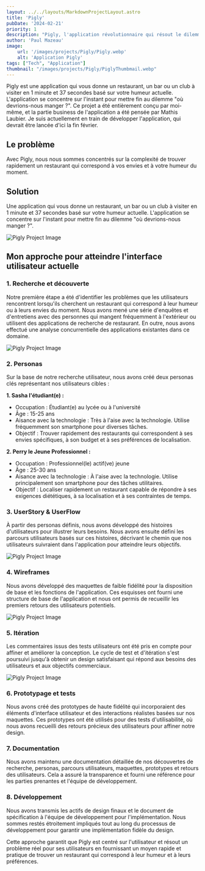 ```yaml
---
layout: ../../layouts/MarkdownProjectLayout.astro
title: 'Pigly'
pubDate: '2024-02-21'
priority: 1
description: "Pigly, l'application révolutionnaire qui résout le dilemme où allons-nous manger ? en 1 minute et 37 secondes, en fonction de votre humeur actuelle. Conçue pour les décisions spontanées, Pigly est votre guide ultime vers la découverte culinaire."
author: 'Paul Mazeau'
image:
    url: '/images/projects/Pigly/Pigly.webp'
    alt: 'Application Pigly'
tags: ["Tech", "Application"]
thumbnail: "/images/projects/Pigly/PiglyThumbmail.webp"
---
```

Pigly est une application qui vous donne un restaurant, un bar ou un club à visiter en 1 minute et 37 secondes basé sur votre humeur actuelle. L'application se concentre sur l'instant pour mettre fin au dilemme "où devrions-nous manger ?". Ce projet a été entièrement conçu par moi-même, et la partie business de l'application a été pensée par Mathis Laubier. Je suis actuellement en train de développer l'application, qui devrait être lancée d'ici la fin février.

## Le problème

Avec Pigly, nous nous sommes concentrés sur la complexité de trouver rapidement un restaurant qui correspond à vos envies et à votre humeur du moment.

## Solution

Une application qui vous donne un restaurant, un bar ou un club à visiter en 1 minute et 37 secondes basé sur votre humeur actuelle. L'application se concentre sur l'instant pour mettre fin au dilemme "où devrions-nous manger ?".

<img src="/images/projects/Pigly/Pigly.webp" alt="Pigly Project Image" class="blog-content-image"/>

## Mon approche pour atteindre l'interface utilisateur actuelle

### 1. Recherche et découverte

Notre première étape a été d'identifier les problèmes que les utilisateurs rencontrent lorsqu'ils cherchent un restaurant qui correspond à leur humeur ou à leurs envies du moment. Nous avons mené une série d'enquêtes et d'entretiens avec des personnes qui mangent fréquemment à l'extérieur ou utilisent des applications de recherche de restaurant. En outre, nous avons effectué une analyse concurrentielle des applications existantes dans ce domaine.

<img src="/images/projects/Pigly/Data.webp" alt="Pigly Project Image" class="blog-content-image-details"/>

### 2. Personas

Sur la base de notre recherche utilisateur, nous avons créé deux personas clés représentant nos utilisateurs cibles :

**1. Sasha l'étudiant(e) :**

- Occupation : Étudiant(e) au lycée ou à l'université
- Âge : 15-25 ans
- Aisance avec la technologie : Très à l'aise avec la technologie. Utilise fréquemment son smartphone pour diverses tâches.
- Objectif : Trouver rapidement des restaurants qui correspondent à ses envies spécifiques, à son budget et à ses préférences de localisation.

**2. Perry le Jeune Professionnel :**

- Occupation : Professionnel(le) actif(ve) jeune
- Âge : 25-30 ans
- Aisance avec la technologie : À l'aise avec la technologie. Utilise principalement son smartphone pour des tâches utilitaires.
- Objectif : Localiser rapidement un restaurant capable de répondre à ses exigences diététiques, à sa localisation et à ses contraintes de temps.

### 3. UserStory & UserFlow

À partir des personas définis, nous avons développé des histoires d'utilisateurs pour illustrer leurs besoins. Nous avons ensuite défini les parcours utilisateurs basés sur ces histoires, décrivant le chemin que nos utilisateurs suivraient dans l'application pour atteindre leurs objectifs.

<img src="/images/projects/Pigly/UserFlow.webp" alt="Pigly Project Image" class="blog-content-image-details"/>

### 4. Wireframes

Nous avons développé des maquettes de faible fidélité pour la disposition de base et les fonctions de l'application. Ces esquisses ont fourni une structure de base de l'application et nous ont permis de recueillir les premiers retours des utilisateurs potentiels.

<img src="/images/projects/Pigly/LowFi.webp" alt="Pigly Project Image" class="blog-content-image-details"/>

### 5. Itération

Les commentaires issus des tests utilisateurs ont été pris en compte pour affiner et améliorer la conception. Le cycle de test et d'itération s'est poursuivi jusqu'à obtenir un design satisfaisant qui répond aux besoins des utilisateurs et aux objectifs commerciaux.

<img src="/images/projects/Pigly/Iteration.webp" alt="Pigly Project Image" class="blog-content-image-details"/>

### 6. Prototypage et tests

Nous avons créé des prototypes de haute fidélité qui incorporaient des éléments d'interface utilisateur et des interactions réalistes basées sur nos maquettes. Ces prototypes ont été utilisés pour des tests d'utilisabilité, où nous avons recueilli des retours précieux des utilisateurs pour affiner notre design.

### 7. Documentation

Nous avons maintenu une documentation détaillée de nos découvertes de recherche, personas, parcours utilisateurs, maquettes, prototypes et retours des utilisateurs. Cela a assuré la transparence et fourni une référence pour les parties prenantes et l'équipe de développement.

### 8. Développement

Nous avons transmis les actifs de design finaux et le document de spécification à l'équipe de développement pour l'implémentation. Nous sommes restés étroitement impliqués tout au long du processus de développement pour garantir une implémentation fidèle du design.

Cette approche garantit que Pigly est centré sur l'utilisateur et résout un problème réel pour ses utilisateurs en fournissant un moyen rapide et pratique de trouver un restaurant qui correspond à leur humeur et à leurs préférences.


